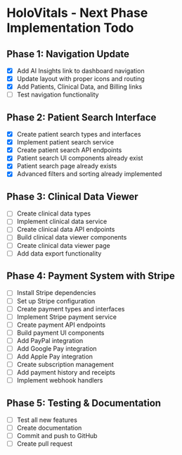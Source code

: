 # HoloVitals - Next Phase Implementation Todo

## Phase 1: Navigation Update
- [x] Add AI Insights link to dashboard navigation
- [x] Update layout with proper icons and routing
- [x] Add Patients, Clinical Data, and Billing links
- [ ] Test navigation functionality

## Phase 2: Patient Search Interface
- [x] Create patient search types and interfaces
- [x] Implement patient search service
- [x] Create patient search API endpoints
- [x] Patient search UI components already exist
- [x] Patient search page already exists
- [x] Advanced filters and sorting already implemented

## Phase 3: Clinical Data Viewer
- [ ] Create clinical data types
- [ ] Implement clinical data service
- [ ] Create clinical data API endpoints
- [ ] Build clinical data viewer components
- [ ] Create clinical data viewer page
- [ ] Add data export functionality

## Phase 4: Payment System with Stripe
- [ ] Install Stripe dependencies
- [ ] Set up Stripe configuration
- [ ] Create payment types and interfaces
- [ ] Implement Stripe payment service
- [ ] Create payment API endpoints
- [ ] Build payment UI components
- [ ] Add PayPal integration
- [ ] Add Google Pay integration
- [ ] Add Apple Pay integration
- [ ] Create subscription management
- [ ] Add payment history and receipts
- [ ] Implement webhook handlers

## Phase 5: Testing & Documentation
- [ ] Test all new features
- [ ] Create documentation
- [ ] Commit and push to GitHub
- [ ] Create pull request
